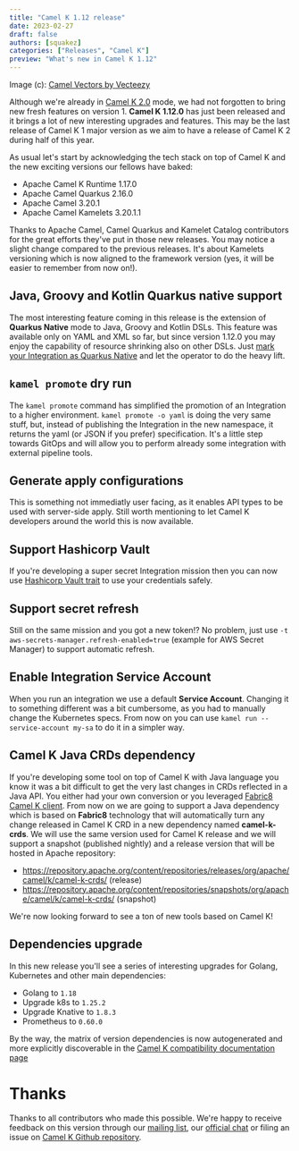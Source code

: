 ```yaml
---
title: "Camel K 1.12 release"
date: 2023-02-27
draft: false
authors: [squakez]
categories: ["Releases", "Camel K"]
preview: "What's new in Camel K 1.12"
---
```


Image (c): <a href="https://www.vecteezy.com/free-vector/camel">Camel Vectors by Vecteezy</a>

Although we're already in [Camel K 2.0](/blog/2023/02/camel-k-roadmap-2023/) mode, we had not forgotten to bring new fresh features on version 1. **Camel K 1.12.0** has just been released and it brings a lot of new interesting upgrades and features. This may be the last release of Camel K 1 major version as we aim to have a release of Camel K 2 during half of this year.

As usual let's start by acknowledging the tech stack on top of Camel K and the new exciting versions our fellows have baked:

* Apache Camel K Runtime 1.17.0
* Apache Camel Quarkus 2.16.0
* Apache Camel 3.20.1
* Apache Camel Kamelets 3.20.1.1

Thanks to Apache Camel, Camel Quarkus and Kamelet Catalog contributors for the great efforts they've put in those new releases. You may notice a slight change compared to the previous releases. It's about Kamelets versioning which is now aligned to the framework version (yes, it will be easier to remember from now on!).

## Java, Groovy and Kotlin Quarkus native support

The most interesting feature coming in this release is the extension of **Quarkus Native** mode to Java, Groovy and Kotlin DSLs. This feature was available only on YAML and XML so far, but since version 1.12.0 you may enjoy the capability of resource shrinking also on other DSLs. Just [mark your Integration as Quarkus Native](/camel-k/next/traits/quarkus.html) and let the operator to do the heavy lift.

## `kamel promote` dry run

The `kamel promote` command has simplified the promotion of an Integration to a higher environment. `kamel promote -o yaml` is doing the very same stuff, but, instead of publishing the Integration in the new namespace, it returns the yaml (or JSON if you prefer) specification. It's a little step towards GitOps and will allow you to perform already some integration with external pipeline tools.

## Generate apply configurations

This is something not immediatly user facing, as it enables API types to be used with server-side apply. Still worth mentioning to let Camel K developers around the world this is now available.

## Support Hashicorp Vault

If you're developing a super secret Integration mission then you can now use [Hashicorp Vault trait](/camel-k/next/traits/hashicorp-vault.html) to use your credentials safely.

## Support secret refresh

Still on the same mission and you got a new token!? No problem, just use `-t aws-secrets-manager.refresh-enabled=true` (example for AWS Secret Manager) to support automatic refresh.

## Enable Integration Service Account

When you run an integration we use a default **Service Account**. Changing it to something different was a bit cumbersome, as you had to manually change the Kubernetes specs. From now on you can use `kamel run --service-account my-sa` to do it in a simpler way.

## Camel K Java CRDs dependency

If you're developing some tool on top of Camel K with Java language you know it was a bit difficult to get the very last changes in CRDs reflected in a Java API. You either had your own conversion or you leveraged [Fabric8 Camel K client](https://mvnrepository.com/artifact/io.fabric8/camel-k-client). From now on we are going to support a Java dependency which is based on **Fabric8** technology that will automatically turn any change released in Camel K CRD in a new dependency named **camel-k-crds**. We will use the same version used for Camel K release and we will support a snapshot (published nightly) and a release version that will be hosted in Apache repository:

* https://repository.apache.org/content/repositories/releases/org/apache/camel/k/camel-k-crds/ (release)
* https://repository.apache.org/content/repositories/snapshots/org/apache/camel/k/camel-k-crds/ (snapshot)

We're now looking forward to see a ton of new tools based on Camel K!

## Dependencies upgrade

In this new release you'll see a series of interesting upgrades for Golang, Kubernetes and other main dependencies:

* Golang to `1.18`
* Upgrade k8s to `1.25.2`
* Upgrade Knative to `1.8.3`
* Prometheus to `0.60.0`

By the way, the matrix of version dependencies is now autogenerated and more explicitly discoverable in the [Camel K compatibility documentation page](/camel-k/next/index.html#_compatibility_matrix)

# Thanks

Thanks to all contributors who made this possible. We're happy to receive feedback on this version through our [mailing list](/community/mailing-list/), our [official chat](https://camel.zulipchat.com/) or filing an issue on [Camel K Github repository](https://github.com/apache/camel-k).
